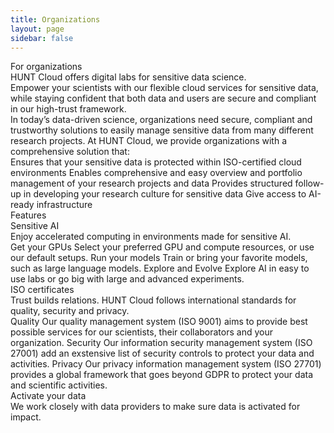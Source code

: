 ```yaml
---
title: Organizations
layout: page
sidebar: false
---
```


<div class="hc-home-page">
  <!-- <div class="hc-header">
    <div class="hc-header-img"></div>
  </div> -->

  <div class="hc-block" style="display: none;"></div>
<!----------------------------------------------->
<!-- Block: Freedom to explore -->
<!----------------------------------------------->

  <div class="hc-block">
    <div class="hc-block-container">
      <div class="hc-title-main font-weight-black">
        For organizations
      </div>
      <!-- <div class="hc-subtitle-main">
        Empower your scientists with our flexible cloud services for sensitive data, while staying confident that both data and users are secure and compliant in our high-trust framework.
      </div> -->
      <div class="hc-section">
        <v-row justify="center">
          <v-col cols="12" class="v-col-xs-12 v-col-sm-4 v-col-md-4">
            <ContactDialog title="Contact us" subject="Activate my data" size="x-large" elevation="2" block />
          </v-col>
          <v-col cols="12" class="v-col-xs-12 v-col-sm-5 v-col-md-4">
            <CallDialog title="Talk to an expert" size="x-large" elevation="2" block />
          </v-col>
        </v-row>
      </div>
    </div>
  </div>



<!----------------------------------------------->
<!-- Block: Offer -->
<!----------------------------------------------->


  <div class="hc-block">
    <div class="hc-block-container">
      <div class="hc-container-title">
        HUNT Cloud offers digital labs for sensitive data science.
      </div>
      <div class="hc-container-subtitle">
        Empower your scientists with our flexible cloud services for sensitive data, while staying confident that both data and users are secure and compliant in our high-trust framework.
      </div>
      <div class="hc-container-text" style="text-align: left;">
        In today’s data-driven science, organizations need secure, compliant and trustworthy solutions to easily manage sensitive data from many different research projects. At HUNT Cloud, we provide organizations with a comprehensive solution that:
      </div>
      <v-list lines="one" bg-color="transparent">
        <v-list-item>Ensures that your sensitive data is protected within ISO-certified cloud environments</v-list-item>
        <v-list-item>Enables comprehensive and easy overview and portfolio management of your research projects and data</v-list-item>
        <v-list-item>Provides structured follow-up in developing your research culture for sensitive data</v-list-item>
        <v-list-item>Give access to AI-ready infrastructure</v-list-item>
      </v-list>
    <!-- </div>
  </div>




  <div class="hc-block">
    <div class="hc-block-container"> -->
      <div class="hc-container-title">
        Features
      </div>
      <!-- <div class="hc-container-subtitle">
        Empower your scientists with our flexible cloud services for sensitive data, while staying confident that both data and users are secure and compliant in our high-trust framework.
      </div> -->
      <v-row>
        <CardElement title="Solid agreement framework" text="Our comprehensive agreement framework ensures that you can trust your scientists to securely use sensitive data." />
        <CardElement title="Organization report" text="Simply the management of your projects by easy overview of data, user access, key personnel, resource consumption and maturity measures." />
        <CardElement title="Develop your research culture" text="We work closely with you in capacity building at all levels, from scientists to administration and leadership." />
        <CardElement title="Explore Data Space" text="The home of your digital labs gives you easy management and governance of your sensitive data activities." />
        <CardElement title="Archive lab" text="The Archive lab gives your organisation a secure place to store data from completed projects and control of the deletion process. The first 1TB of storage is free." />
        <CardElement title="Digital labs" text="Your scientists get access to digital labs where they can analyze, collaborate and store their sensitive data. The cost of each lab is covered by the project’s own fund." />
        <CardElement title="ISO certificate" text="We are certified according to the ISO standard for quality management, information technology and privacy." />
        <CardElement title="Opportunities for partnership" text="The sensitive data community is growing and flourishing with new ideas. We provide meeting places for scientists, administrators and research leaders to ensure that the community has a voice." />
      </v-row>
    </div>
  </div>


<!----------------------------------------------->
<!-- Block: sensitive AI -->
<!----------------------------------------------->

  <div class="hc-block">
    <div class="hc-block-container">
      <div class="hc-container-title">
        Sensitive AI
      </div>
      <div class="hc-container-subtitle">
        Enjoy accelerated computing in environments made for sensitive AI.
      </div>
      <v-row align="center">
        <v-col cols="12" class="align-self-start v-col-sm-4">
          <!-- https://vuetifyjs.com/en/components/cards/ -->
          <v-card color="transparent" elevation="0">
            <v-card-title>Get your GPUs</v-card-title>
            <v-card-text>
              <v-row dense>
                <v-col cols="12">
                    Select your preferred GPU and compute resources, or use our default setups.
                </v-col>
              </v-row>
            </v-card-text>
          </v-card>
        </v-col>
        <v-col cols="12" class="align-self-start v-col-sm-4">
          <!-- https://vuetifyjs.com/en/components/cards/ -->
          <v-card color="transparent" elevation="0">
            <v-card-title>Run your models</v-card-title>
            <v-card-text>
              <v-row dense>
                <v-col cols="12">
                  Train or bring your favorite models, such as large language models.
                </v-col>
              </v-row>
            </v-card-text>
          </v-card>
        </v-col>
        <v-col cols="12" class="align-self-start v-col-sm-4">
          <!-- https://vuetifyjs.com/en/components/cards/ -->
          <v-card color="transparent" elevation="0">
            <v-card-title>Explore and Evolve</v-card-title>
            <v-card-text>
              <v-row dense>
                <v-col cols="12">
                  Explore AI in easy to use labs or go big with large and advanced experiments.
                </v-col>
              </v-row>
            </v-card-text>
          </v-card>
        </v-col>
      </v-row>
      <br>
    <!-- <div class="hc-section">
      <SimpleButton title="Read more" :href="$frontmatter.contact" target="_blank" size="large" elevation="2" />
    </div> -->
    </div>
  </div>



<!----------------------------------------------->
<!-- Content: ISO -->
<!----------------------------------------------->

  <div class="hc-block">
    <div class="hc-block-container">
      <div class="hc-container-title">
        ISO certificates
      </div>
      <div class="hc-container-subtitle">
        Trust builds relations. HUNT Cloud follows international standards for quality, security and privacy.
      </div>
      <!-- <v-row>
        <v-col cols="2" class="v-col-sm-4 v-col-md-4">
          <a href="https://about.hdc.ntnu.no/compliance/">
            <v-img max-height="160px" src="/img/kiwa-iso-9001-2017.svg" />
          </a>
        </v-col>
        <v-col cols="2" class="v-col-sm-4 v-col-md-4">
          <a href="https://about.hdc.ntnu.no/compliance/">
            <v-img max-height="200px" src="/img/ISO_IEC_27001_WEO_27701_col.png" />
          </a>
        </v-col>
        <v-col cols="2" class="v-col-sm-4 v-col-md-4">
          <a href="https://about.hdc.ntnu.no/compliance/">
            <v-img max-height="200px" src="/img/InformationSecuritySys_ISOIEC27001_col.png" />
          </a>
        </v-col>
      </v-row> -->
      <v-row>
        <v-col cols="12" class="align-self-start v-col-sm-4">
          <!-- https://vuetifyjs.com/en/components/cards/ -->
          <v-card color="transparent" elevation="0">
            <v-card-title align="center">Quality</v-card-title>
            <v-card-text>
              <v-row dense>
                <v-col cols="12">
                  <a href="https://about.hdc.ntnu.no/compliance/">
                    <v-img class="mb-5" max-height="160px" src="/img/kiwa-iso-9001-2017.svg" />
                  </a>
                  Our quality management system (ISO 9001) aims to provide best possible services for our scientists, their collaborators and your organization.
                </v-col>
              </v-row>
            </v-card-text>
          </v-card>
        </v-col>
        <v-col cols="12" class="align-self-start v-col-sm-4">
          <!-- https://vuetifyjs.com/en/components/cards/ -->
          <v-card color="transparent" elevation="0">
            <v-card-title align="center">Security</v-card-title>
            <v-card-text>
              <v-row dense>
                <v-col cols="12">
                  <a href="https://about.hdc.ntnu.no/compliance/">
                    <v-img max-height="180px" src="/img/ISO_IEC_27001_WEO_27701_col.png" />
                  </a>
                  Our information security management system (ISO 27001) add an exstensive list of security controls to protect your data and activities.
                </v-col>
              </v-row>
            </v-card-text>
          </v-card>
        </v-col>
        <v-col cols="12" class="align-self-start v-col-sm-4">
          <!-- https://vuetifyjs.com/en/components/cards/ -->
          <v-card color="transparent" elevation="0">
            <v-card-title align="center">Privacy</v-card-title>
            <v-card-text>
              <v-row dense>
                <v-col cols="12">
                  <a href="https://about.hdc.ntnu.no/compliance/">
                    <v-img max-height="180px" src="/img/ISO_IEC_27001_WEO_27701_col.png" />
                  </a>
                  Our privacy information management system (ISO 27701) provides a global framework that goes beyond GDPR to protect your data and scientific activities.
                </v-col>
              </v-row>
            </v-card-text>
          </v-card>
        </v-col>
      </v-row>
      <v-row>
        <v-col align="center">
          <SimpleButton title="Read more" href="https://docs.hdc.ntnu.no/govern-science/compliance/" target="_blank" size="large" elevation="2" />
        </v-col>
      </v-row>
    </div>
  </div>






<!----------------------------------------------->
<!-- Block: activate your data -->
<!----------------------------------------------->

  <div class="hc-block">
    <div class="hc-block-container">
      <div class="hc-container-title">
        Activate your data
      </div>
      <div class="hc-container-subtitle">
        We work closely with data providers to make sure data is activated for impact.
      </div>
      <div class="hc-section">
        <ContactDialog title="Activate your data" subject="Activate my data" size="x-large" elevation="2" />
      </div>
    </div>
  </div>



<!----------------------------------------------->
<!-- Block: About HUNT Cloud -->
<!----------------------------------------------->

<FooterBlock :contact="$frontmatter.contact" />

</div>


<style scoped>

/* CSS scoped specifically to this page */

</style>
